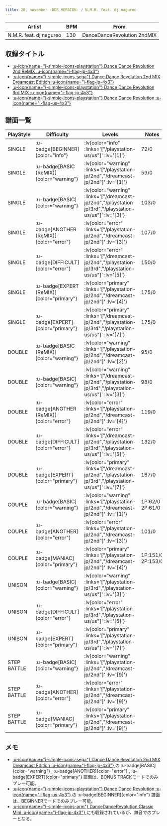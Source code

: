 ```yaml
---
title: 20, november -DDR VERSION- / N.M.R. feat. dj nagureo
---
```


|Artist|BPM|From|
|------|---|----|
|N.M.R. feat. dj nagureo|130|DanceDanceRevolution 2ndMIX|

## 収録タイトル

- [ :u-icon{name="i-simple-icons-playstation"} Dance Dance Revolution 2nd ReMIX :u-icon{name="i-flag-jp-4x3"} ](/playstation-jp/2nd)
- [ :u-icon{name="i-simple-icons-sega"} Dance Dance Revolution 2nd MIX Dreamcast Edition :u-icon{name="i-flag-jp-4x3"} ](/dreamcast-jp/2nd)
- [ :u-icon{name="i-simple-icons-playstation"} Dance Dance Revolution 3rd MIX :u-icon{name="i-flag-jp-4x3"} ](/playstation-jp/3rd)
- [ :u-icon{name="i-simple-icons-playstation"} Dance Dance Revolution :u-icon{name="i-flag-us-4x3"} ](/playstation-us/us)

## 譜面一覧

|PlayStyle|Difficulty|Levels|Notes|Movie|
|---------|----------|------|-----|-----|
|SINGLE| :u-badge[BEGINNER]{color="info"} | :lv{color="info" :links='["/playstation-us/us"]' :lv='[1]'} |72/0||
|SINGLE| :u-badge[BASIC (ReMIX)]{color="warning"} | :lv{color="warning" :links='["/playstation-jp/2nd","/dreamcast-jp/2nd"]' :lv='[1]'} |59/0||
|SINGLE| :u-badge[BASIC]{color="warning"} | :lv{color="warning" :links='["/dreamcast-jp/2nd","/playstation-jp/3rd","/playstation-us/us"]' :lv='[3]'} |103/0||
|SINGLE| :u-badge[ANOTHER (ReMIX)]{color="error"} | :lv{color="error" :links='["/playstation-jp/2nd","/dreamcast-jp/2nd"]' :lv='[3]'} |107/0||
|SINGLE| :u-badge[DIFFICULT]{color="error"} | :lv{color="error" :links='["/dreamcast-jp/2nd","/playstation-jp/3rd","/playstation-us/us"]' :lv='[5]'} |150/0||
|SINGLE| :u-badge[EXPERT (ReMIX)]{color="primary"} | :lv{color="primary" :links='["/playstation-jp/2nd","/dreamcast-jp/2nd"]' :lv='[4]'} |175/0||
|SINGLE| :u-badge[EXPERT]{color="primary"} | :lv{color="primary" :links='["/dreamcast-jp/2nd","/playstation-jp/3rd","/playstation-us/us"]' :lv='[7]'} |175/0||
|DOUBLE| :u-badge[BASIC (ReMIX)]{color="warning"} | :lv{color="warning" :links='["/playstation-jp/2nd","/dreamcast-jp/2nd"]' :lv='[2]'} |95/0||
|DOUBLE| :u-badge[BASIC]{color="warning"} | :lv{color="warning" :links='["/dreamcast-jp/2nd","/playstation-jp/3rd","/playstation-us/us"]' :lv='[3]'} |98/0||
|DOUBLE| :u-badge[ANOTHER (ReMIX)]{color="error"} | :lv{color="error" :links='["/playstation-jp/2nd","/dreamcast-jp/2nd"]' :lv='[4]'} |119/0||
|DOUBLE| :u-badge[DIFFICULT]{color="error"} | :lv{color="error" :links='["/dreamcast-jp/2nd","/playstation-jp/3rd","/playstation-us/us"]' :lv='[5]'} |132/0||
|DOUBLE| :u-badge[EXPERT]{color="primary"} | :lv{color="primary" :links='["/dreamcast-jp/2nd","/playstation-jp/3rd","/playstation-us/us"]' :lv='[7]'} |167/0||
|COUPLE| :u-badge[BASIC]{color="warning"} | :lv{color="warning" :links='["/playstation-jp/2nd","/dreamcast-jp/2nd"]' :lv='[1]'} |1P:62/0 2P:61/0||
|COUPLE| :u-badge[ANOTHER]{color="error"} | :lv{color="error" :links='["/playstation-jp/2nd","/dreamcast-jp/2nd"]' :lv='[3]'} |101/0||
|COUPLE| :u-badge[MANIAC]{color="primary"} | :lv{color="primary" :links='["/playstation-jp/2nd","/dreamcast-jp/2nd"]' :lv='[4]'} |1P:151/0 2P:153/0||
|UNISON| :u-badge[BASIC]{color="warning"} | :lv{color="warning" :links='["/playstation-jp/3rd","/playstation-us/us"]' :lv='[3]'} |||
|UNISON| :u-badge[DIFFICULT]{color="error"} | :lv{color="error" :links='["/playstation-jp/3rd","/playstation-us/us"]' :lv='[5]'} |||
|UNISON| :u-badge[EXPERT]{color="primary"} | :lv{color="primary" :links='["/playstation-jp/3rd","/playstation-us/us"]' :lv='[7]'} |||
|STEP BATTLE| :u-badge[BASIC]{color="warning"} | :lv{color="warning" :links='["/playstation-jp/2nd","/dreamcast-jp/2nd"]' :lv='[9]'} |||
|STEP BATTLE| :u-badge[ANOTHER]{color="error"} | :lv{color="error" :links='["/playstation-jp/2nd","/dreamcast-jp/2nd"]' :lv='[9]'} |||
|STEP BATTLE| :u-badge[MANIAC]{color="primary"} | :lv{color="primary" :links='["/playstation-jp/2nd","/dreamcast-jp/2nd"]' :lv='[9]'} |||

## メモ

- [ :u-icon{name="i-simple-icons-sega"} Dance Dance Revolution 2nd MIX Dreamcast Edition :u-icon{name="i-flag-jp-4x3"} ](/dreamcast-jp/2nd)の :u-badge[BASIC]{color="warning"} , :u-badge[ANOTHER]{color="error"} , :u-badge[EXPERT]{color="primary"} 譜面は、BONUS TRACKモードでのみプレー可能。
- [ :u-icon{name="i-simple-icons-playstation"} Dance Dance Revolution :u-icon{name="i-flag-us-4x3"} ](/playstation-us/us)の :u-badge[BEGINNER]{color="info"} 譜面は、BEGINNERモードでのみプレー可能。
- [ :u-icon{name="i-simple-icons-arm"} DanceDanceRevolution Classic Mini :u-icon{name="i-flag-jp-4x3"} ](/other/classic-mini)にも収録されているが、無音でのプレーとなる。
